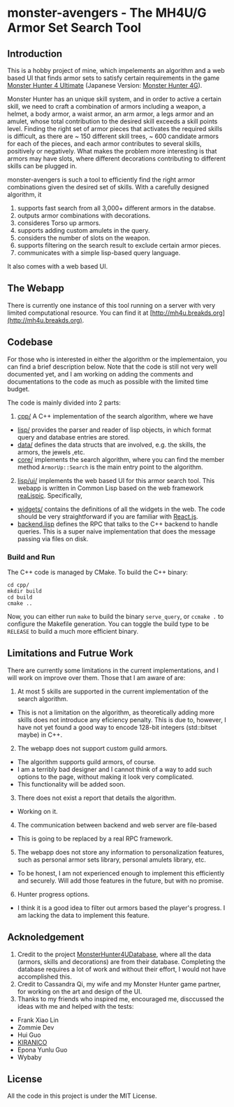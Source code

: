 # monster-avengers - The MH4U/G Armor Set Search Tool

## Introduction
This is a hobby project of mine, which impelements an algorithm and a web based UI that finds armor sets to satisfy certain requirements in the game [Monster Hunter 4 Ultimate](http://www.monsterhunter.com/) (Japanese Version: [Monster Hunter 4G](http://www.capcom.co.jp/monsterhunter/4G/)). 

Monster Hunter has an unique skill system, and in order to active a certain skill, we need to craft a combination of armors including a weapon, a helmet, a body armor, a waist armor, an arm armor, a legs armor and an amulet, whose total contribution to the desired skill exceeds a skill points level. Finding the right set of armor pieces that activates the required skills is difficult, as there are ~ 150 different skill trees, ~ 600 candidate armors for each of the pieces, and each armor contributes to several skills, positively or negatively. What makes the problem more interesting is that armors may have slots, where different decorations contributing to different skills can be plugged in. 

monster-avengers is such a tool to efficiently find the right armor combinations given the desired set of skills. With a carefully designed algorithm, it 

1. supports fast search from all 3,000+ different armors in the databse.
2. outputs armor combinations with decorations.
3. consideres Torso up armors.
4. supports adding custom amulets in the query.
5. considers the number of slots on the weapon.
6. supports filtering on the search result to exclude certain armor pieces.
7. communicates with a simple lisp-based query language.

It also comes with a web based UI.

## The Webapp

There is currently one instance of this tool running on a server with very limited computational resource. You can find it at [http://mh4u.breakds.org](http://mh4u.breakds.org).

## Codebase

For those who is interested in either the algorithm or the implementaion, you can find a brief description below. Note that the code is still not very well documented yet, and I am working on adding the comments and documentations to the code as much as possible with the limited time budget.

The code is mainly divided into 2 parts:

1. [cpp/](https://github.com/breakds/monster-avengers/tree/master/cpp) A C++ implementation of the search algorithm, where we have
  * [lisp/](https://github.com/breakds/monster-avengers/tree/master/cpp/lisp) provides the parser and reader of lisp objects, in which format query and database entries are stored.
  * [data/](https://github.com/breakds/monster-avengers/tree/master/cpp/data) defines the data structs that are involved, e.g. the skills, the armors, the jewels ,etc.
  * [core/](https://github.com/breakds/monster-avengers/tree/master/cpp/core) implements the search algorithm, where you can find the member method `ArmorUp::Search` is the main entry point to the algorithm.
2. [lisp/ui/](https://github.com/breakds/monster-avengers/tree/master/lisp/ui) implements the web based UI for this armor search tool. This webapp is written in Common Lisp based on the web framework [reaLispic](https://github.com/breakds/realispic). Specifically,
  * [widgets/](https://github.com/breakds/monster-avengers/tree/master/lisp/ui/widgets) contains the definitions of all the widgets in the web. The code should be very straightforward if you are familiar with [React.js](http://facebook.github.io/react/).
  * [backend.lisp](https://github.com/breakds/monster-avengers/tree/master/lisp/ui/backend.lisp) defines the RPC that talks to the C++ backend to handle queries. This is a super naive implementation that does the message passing via files on disk. 
 
### Build and Run

The C++ code is managed by CMake. To build the C++ binary:
````
cd cpp/
mkdir build
cd build
cmake ..
````

Now, you can either run `make` to build the binary `serve_query`, or `ccmake .` to configure the Makefile generation. You can toggle the build type to be `RELEASE` to build a much more efficient binary.


## Limitations and Futrue Work

There are currently some limitations in the current implementations, and I will work on improve over them. Those that I am aware of are:

1. At most 5 skills are supported in the current implementation of the search algorithm. 
  * This is not a limitation on the algorithm, as theoretically adding more skills does not introduce any eficiency penalty. This is due to, however, I have not yet found a good way to encode 128-bit integers (std::bitset maybe) in C++.
2. The webapp does not support custom guild armors.
  * The algorithm supports guild armors, of course.
  * I am a terribly bad designer and I cannot think of a way to add such options to the page, without making it look very complicated. 
  * This functionality will be added soon.
3. There does not exist a report that details the algorithm.
  * Working on it.
4. The communication between backend and web server are file-based
  * This is going to be replaced by a real RPC framework.
5. The webapp does not store any information to personalization features, such as personal armor sets library, personal amulets library, etc.
  * To be honest, I am not experienced enough to implement this efficiently and securely. Will add those features in the future, but with no promise.
6. Hunter progress options.
  * I think it is a good idea to filter out armors based the player's progress. I am lacking the data to implement this feature.

## Acknoledgement

1. Credit to the project [MonsterHunter4UDatabase](https://github.com/kamegami13/MonsterHunter4UDatabase), where all the data (armors, skills and decorations) are from their database. Completing the database requires a lot of work and without their effort, I would not have accomplished this.
2. Credit to Cassandra Qi, my wife and my Monster Hunter game partner, for working on the art and design of the UI.
3. Thanks to my friends who inspired me, encouraged me, disccussed the ideas with me and helped with the tests:
  * Frank Xiao Lin
  * Zommie Dev
  * Hui Guo
  * [KIRANICO](http://kiranico.com/en/mh4u)
  * Epona Yunlu Guo
  * Wybaby

## License

All the code in this project is under the MIT License.



